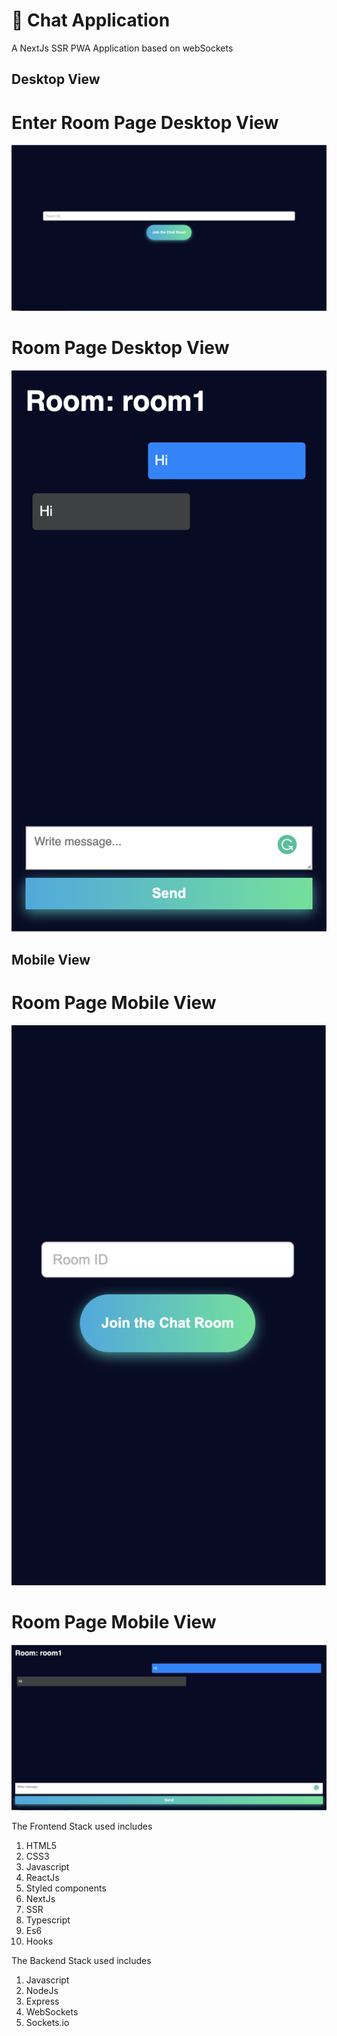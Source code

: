 # 🎉 Chat Application
A NextJs SSR PWA Application based on webSockets

## Desktop View

# Enter Room Page Desktop View
![ScreenShot](/screenshots/EnterRoomDesktop.png?raw=true "Optional Title")

# Room Page Desktop View
![ScreenShot](/screenshots/RoomMobile.png?raw=true "Optional Title")

## Mobile View

# Room Page Mobile View
![Alt text](/screenshots/EnterRoomMobile.png?raw=true "Optional Title")

# Room Page Mobile View
![Alt text](/screenshots/RoomDesktop.png?raw=true "Optional Title")


The Frontend Stack used includes

1. HTML5
2. CSS3
3. Javascript
4. ReactJs
5. Styled components
6. NextJs
7. SSR
8. Typescript
9. Es6
10. Hooks

The Backend Stack used includes

1. Javascript
2. NodeJs
3. Express
3. WebSockets
4. Sockets.io
 
